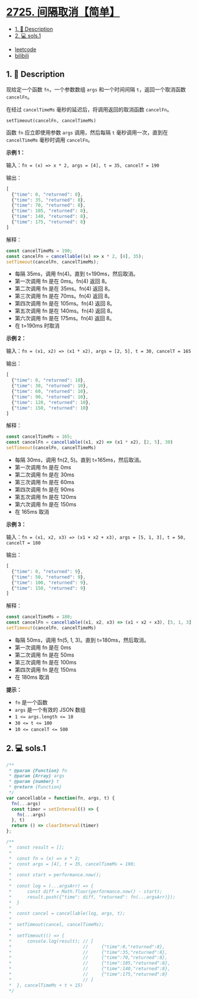 # [2725. 间隔取消【简单】](https://github.com/Tdahuyou/leetcode/tree/main/2725.%20%E9%97%B4%E9%9A%94%E5%8F%96%E6%B6%88%E3%80%90%E7%AE%80%E5%8D%95%E3%80%91)

<!-- region:toc -->
- [1. 📝 Description](#1--description-99)
- [2. 💻 sols.1](#2--sols1-43)
<!-- endregion:toc -->
- [leetcode](https://leetcode.cn/problems/interval-cancellation)
- [bilibili](https://www.bilibili.com/video/BV1DivNejEb1/)

## 1. 📝 Description

现给定一个函数 `fn`，一个参数数组 `args` 和一个时间间隔 `t`，返回一个取消函数 `cancelFn`。

在经过 `cancelTimeMs` 毫秒的延迟后，将调用返回的取消函数 `cancelFn`。

`setTimeout(cancelFn, cancelTimeMs)`

函数 `fn` 应立即使用参数 `args` 调用，然后每隔 `t` 毫秒调用一次，直到在 `cancelTimeMs` 毫秒时调用 `cancelFn`。

**示例 1：**

输入：`fn = (x) => x * 2, args = [4], t = 35, cancelT = 190`

输出：

```js
[
  {"time": 0, "returned": 8},
  {"time": 35, "returned": 8},
  {"time": 70, "returned": 8},
  {"time": 105, "returned": 8},
  {"time": 140, "returned": 8},
  {"time": 175, "returned": 8}
]
```

解释：

```js
const cancelTimeMs = 190;
const cancelFn = cancellable((x) => x * 2, [4], 35);
setTimeout(cancelFn, cancelTimeMs);
```

- 每隔 35ms，调用 fn(4)。直到 t=190ms，然后取消。
- 第一次调用 fn 是在 0ms。fn(4) 返回 8。
- 第二次调用 fn 是在 35ms。fn(4) 返回 8。
- 第三次调用 fn 是在 70ms。fn(4) 返回 8。
- 第四次调用 fn 是在 105ms。fn(4) 返回 8。
- 第五次调用 fn 是在 140ms。fn(4) 返回 8。
- 第六次调用 fn 是在 175ms。fn(4) 返回 8。
- 在 t=190ms 时取消

**示例 2：**

输入：`fn = (x1, x2) => (x1 * x2), args = [2, 5], t = 30, cancelT = 165`

输出：

```js
[
  {"time": 0, "returned": 10},
  {"time": 30, "returned": 10},
  {"time": 60, "returned": 10},
  {"time": 90, "returned": 10},
  {"time": 120, "returned": 10},
  {"time": 150, "returned": 10}
]
```

解释：

```js
const cancelTimeMs = 165;
const cancelFn = cancellable((x1, x2) => (x1 * x2), [2, 5], 30)
setTimeout(cancelFn, cancelTimeMs)
```

- 每隔 30ms，调用 fn(2, 5)。直到 t=165ms，然后取消。
- 第一次调用 fn 是在 0ms
- 第二次调用 fn 是在 30ms
- 第三次调用 fn 是在 60ms
- 第四次调用 fn 是在 90ms
- 第五次调用 fn 是在 120ms
- 第六次调用 fn 是在 150ms
- 在 165ms 取消

**示例 3：**

输入：`fn = (x1, x2, x3) => (x1 + x2 + x3), args = [5, 1, 3], t = 50, cancelT = 180`

输出：

```js
[
  {"time": 0, "returned": 9},
  {"time": 50, "returned": 9},
  {"time": 100, "returned": 9},
  {"time": 150, "returned": 9}
]
```

解释：

```js
const cancelTimeMs = 180;
const cancelFn = cancellable((x1, x2, x3) => (x1 + x2 + x3), [5, 1, 3], 50)
setTimeout(cancelFn, cancelTimeMs)
```

- 每隔 50ms，调用 fn(5, 1, 3)。直到 t=180ms，然后取消。
- 第一次调用 fn 是在 0ms
- 第二次调用 fn 是在 50ms
- 第三次调用 fn 是在 100ms
- 第四次调用 fn 是在 150ms
- 在 180ms 取消

**提示：**

- `fn` 是一个函数
- `args` 是一个有效的 JSON 数组
- `1 <= args.length <= 10`
- `30 <= t <= 100`
- `10 <= cancelT <= 500`

## 2. 💻 sols.1

```javascript
/**
 * @param {Function} fn
 * @param {Array} args
 * @param {number} t
 * @return {Function}
 */
var cancellable = function(fn, args, t) {
  fn(...args)
  const timer = setInterval(() => {
    fn(...args)
  }, t)
  return () => clearInterval(timer)
};

/**
 *  const result = [];
 *
 *  const fn = (x) => x * 2;
 *  const args = [4], t = 35, cancelTimeMs = 190;
 *
 *  const start = performance.now();
 *
 *  const log = (...argsArr) => {
 *      const diff = Math.floor(performance.now() - start);
 *      result.push({"time": diff, "returned": fn(...argsArr)});
 *  }
 *
 *  const cancel = cancellable(log, args, t);
 *
 *  setTimeout(cancel, cancelTimeMs);
 *
 *  setTimeout(() => {
 *      console.log(result); // [
 *                           //     {"time":0,"returned":8},
 *                           //     {"time":35,"returned":8},
 *                           //     {"time":70,"returned":8},
 *                           //     {"time":105,"returned":8},
 *                           //     {"time":140,"returned":8},
 *                           //     {"time":175,"returned":8}
 *                           // ]
 *  }, cancelTimeMs + t + 15)
 */
```








